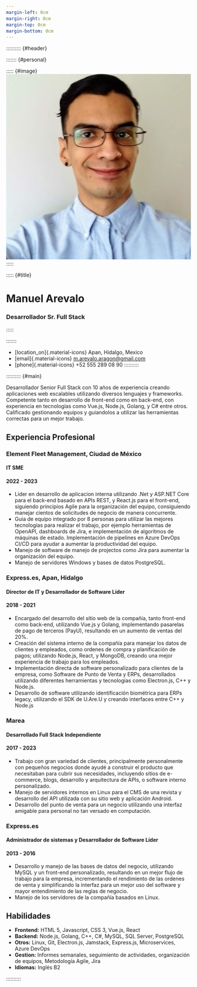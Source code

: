 ```yaml
---
margin-left: 0cm
margin-right: 0cm
margin-top: 0cm
margin-bottom: 0cm
---
```


:::::::::: {#header}

::::::: {#personal}

::::: {#image}
![](assets/picture.jpeg)
:::::

::::: {#title}
# Manuel Arevalo
### Desarrollador Sr. Full Stack
:::::

:::::::

- [location_on]{.material-icons} Apan, Hidalgo, Mexico
- [email]{.material-icons} m.arevalo.aragon@gmail.com
- [phone]{.material-icons} +52 555 289 08 90
::::::::::

:::::::::: {#main}

Desarrollador Senior Full Stack con 10 años de experiencia creando
aplicaciones web escalables utilizando diversos lenguajes y frameworks.
Competente tanto en desarrollo de front-end como en back-end, con experiencia en
tecnologías como Vue.js, Node.js, Golang, y C# entre otros.
Calificado gestionando equipos y guiandolos a utilizar las herramientas
correctas para un mejor trabajo.

## Experiencia Profesional

### Element Fleet Management, Ciudad de México
#### IT SME
#### 2022 - 2023

- Lider en desarrollo de aplicacion interna utilizando .Net y ASP.NET Core para el back-end basado en APIs REST, y React.js para el front-end, siguiendo principios Agile para la organización del equipo, consiguiendo manejar cientos de solicitudes de negocio de manera concurrente.
- Guia de equipo integrado por 8 personas para utilizar las mejores tecnologías para realizar el trabajo, por ejemplo herramientas de OpenAPI, dashboards de Jira, e implementación de algoritmos de máquinas de estado. Implementación de pipelines en Azure DevOps CI/CD para ayudar a aumentar la productividad del equipo.
- Manejo de software de manejo de projectos como Jira para aumentar la organización del equipo.
- Manejo de servidores Windows y bases de datos PostgreSQL.

### Express.es, Apan, Hidalgo
#### Director de IT y Desarrollador de Software Líder
#### 2018 - 2021

- Encargado del desarrollo del sitio web de la compañía, tanto front-end como
  back-end, utilizando Vue.js y Golang, implementando pasarelas de pago de
  terceros (PayU), resultando en un aumento de ventas del 20%.
- Creación del sistema interno de la compañía para manejar los datos de clientes
  y empleados, como ordenes de compra y planificación de pagos; utilizando
  Node.js, React, y MongoDB, creando una mejor experiencia de trabajo para los
  empleados.
- Implementación directa de software personalizado para clientes de la empresa,
  como Software de Punto de Venta y ERPs, desarrollados utilizando diferentes
  herramientas y tecnologías como Electron.js, C++ y Node.js.
- Desarrollo de software utilizando identificación biométrica para ERPs legacy,
  utilizando el SDK de U.Are.U y creando interfaces entre C++ y Node.js

### Marea
#### Desarrollado Full Stack Independiente
#### 2017 - 2023

- Trabajo con gran variedad de clientes, principalmente personalmente con
  pequeños negocios donde ayudé a construir el producto que necesitaban para
  cubrir sus necesidades, incluyendo sitios de e-commerce, blogs, desarrollo y
  arquitectura de APIs, o software interno personalizado.
- Manejo de servidores internos en Linux para el CMS de una revista y desarrollo
  del API utilizada con su sitio web y aplicación Android.
- Desarrollo del punto de venta para un negocio utilizando una interfaz amigable
  para personal no tan versado en computación.

### Express.es
#### Administrador de sistemas y Desarrollador de Software Líder
#### 2013 - 2016

- Desarrollo y manejo de las bases de datos del negocio, utilizando MySQL y un
  front-end personalizado, resultando en un mejor flujo de trabajo para la
  empresa, incrementando el rendimiento de las ordenes de venta y simplificando
  la interfaz para un mejor uso del software y mayor entendimiento de las reglas
  de negocio.
- Manejo de los servidores de la compañía basados en Linux.

## Habilidades

- **Frontend:** HTML 5, Javascript, CSS 3, Vue.js, React
- **Backend:** Node.js, Golang, C++, C#, MySQL, SQL Server, PostgreSQL
- **Otros:** Linux, Git, Electron.js, Jamstack, Express.js, Microservices, Azure DevOps
- **Gestion:** Informes semanales, seguimiento de actividades, organización de equipos, Metodología Agile, Jira
- **Idiomas:** Inglés B2

::::::::::
